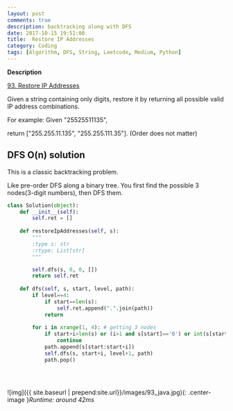 ```yaml
---
layout: post
comments: true
description: backtracking along with DFS
date: 2017-10-15 19:51:00
title:  Restore IP Addresses
category: Coding
tags: [Algorithm, DFS, String, Leetcode, Medium, Python]
---
```


**Description**

[93. Restore IP Addresses](https://leetcode.com/problems/restore-ip-addresses/discuss/)

Given a string containing only digits, restore it by returning all possible valid IP address combinations.

For example:
Given "25525511135",

return ["255.255.11.135", "255.255.111.35"]. (Order does not matter)

## DFS O(n) solution
This is a classic backtracking problem.

Like pre-order DFS along a binary tree. You first find the possible 3 nodes(3-digit numbers), then DFS them.
```python
class Solution(object):
    def __init__(self):
        self.ret = []
        
    def restoreIpAddresses(self, s):
        """
        :type s: str
        :rtype: List[str]
        """

        self.dfs(s, 0, 0, [])
        return self.ret
        
    def dfs(self, s, start, level, path):
        if level==4:
            if start==len(s):
                self.ret.append(".".join(path))
            return
        
        for i in xrange(1, 4): # getting 3 nodes
            if start+i>len(s) or (i>1 and s[start]=='0') or int(s[start:start+i]) > 255:
                continue
            path.append(s[start:start+i])
            self.dfs(s, start+i, level+1, path)
            path.pop()
            
            
                            
```

![img]({{ site.baseurl | prepend:site.url}}/images/93_java.jpg){: .center-image }*Runtime: around 42ms*
